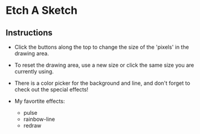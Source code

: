 # Etch A Sketch

## Instructions

- Click the buttons along the top to change the size of the 'pixels' in the drawing area.

- To reset the drawing area, use a new size or click the same size you are currently using.

- There is a color picker for the background and line, and don't forget to check out the special effects!

- My favortite effects:
    - pulse
    - rainbow-line
    - redraw
